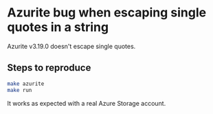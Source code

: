 # Azurite bug when escaping single quotes in a string

Azurite v3.19.0 doesn't escape single quotes.

## Steps to reproduce

```sh
make azurite
make run
```

It works as expected with a real Azure Storage account.